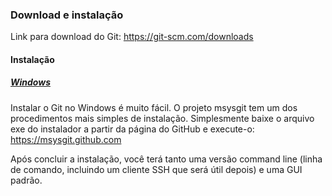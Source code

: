 ### Download e instalação 

Link para download do Git: https://git-scm.com/downloads

#### Instalação

##### [Windows](https://comandosgit.github.io/#windows)

Instalar o Git no Windows é muito fácil. O projeto msysgit tem um dos procedimentos mais simples de instalação. Simplesmente baixe o arquivo exe do instalador a partir da página do GitHub e execute-o:
https://msysgit.github.com


Após concluir a instalação, você terá tanto uma versão command line (linha de comando, incluindo um cliente SSH que será útil depois) e uma GUI padrão.

